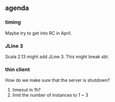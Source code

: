 ## agenda


### timing


Maybe try to get into RC in April.

### JLine 3

Scala 2.13 might add JLine 3.
This might break sbt.

### thin client

How do we make sure that the server is shutdown?

1. timeout in 1h?
2. limit the number of instances to 1 ~ 3
